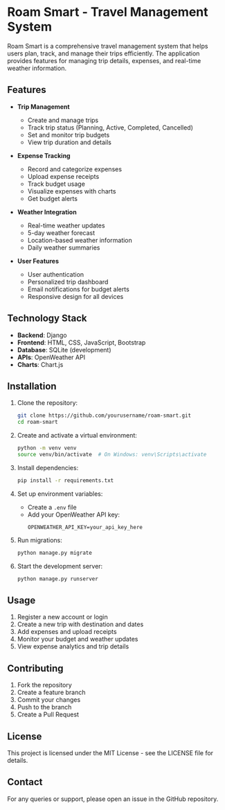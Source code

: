 # Roam Smart - Travel Management System

Roam Smart is a comprehensive travel management system that helps users plan, track, and manage their trips efficiently. The application provides features for managing trip details, expenses, and real-time weather information.

## Features

- **Trip Management**
  - Create and manage trips
  - Track trip status (Planning, Active, Completed, Cancelled)
  - Set and monitor trip budgets
  - View trip duration and details

- **Expense Tracking**
  - Record and categorize expenses
  - Upload expense receipts
  - Track budget usage
  - Visualize expenses with charts
  - Get budget alerts

- **Weather Integration**
  - Real-time weather updates
  - 5-day weather forecast
  - Location-based weather information
  - Daily weather summaries

- **User Features**
  - User authentication
  - Personalized trip dashboard
  - Email notifications for budget alerts
  - Responsive design for all devices

## Technology Stack

- **Backend**: Django
- **Frontend**: HTML, CSS, JavaScript, Bootstrap
- **Database**: SQLite (development)
- **APIs**: OpenWeather API
- **Charts**: Chart.js

## Installation

1. Clone the repository:
   ```bash
   git clone https://github.com/yourusername/roam-smart.git
   cd roam-smart
   ```

2. Create and activate a virtual environment:
   ```bash
   python -m venv venv
   source venv/bin/activate  # On Windows: venv\Scripts\activate
   ```

3. Install dependencies:
   ```bash
   pip install -r requirements.txt
   ```

4. Set up environment variables:
   - Create a `.env` file
   - Add your OpenWeather API key:
     ```
     OPENWEATHER_API_KEY=your_api_key_here
     ```

5. Run migrations:
   ```bash
   python manage.py migrate
   ```

6. Start the development server:
   ```bash
   python manage.py runserver
   ```

## Usage

1. Register a new account or login
2. Create a new trip with destination and dates
3. Add expenses and upload receipts
4. Monitor your budget and weather updates
5. View expense analytics and trip details

## Contributing

1. Fork the repository
2. Create a feature branch
3. Commit your changes
4. Push to the branch
5. Create a Pull Request

## License

This project is licensed under the MIT License - see the LICENSE file for details.

## Contact

For any queries or support, please open an issue in the GitHub repository. 